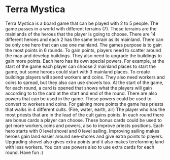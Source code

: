 # Terra Mystica
 
Terra Mystica is a board game that can be played with 2 to 5 people. The game passes in a world with different terrains (7). These terrains are the mainlands of the heroes that the player is going to choose. There are 14 different heroes and each 2 has the same terrain as its mainland. There can be only one hero that can use one mainland. The games purpose is to gain the most points in 6 rounds. To gain points, players need to scatter around the map and develop buildings. They also need to upgrade the buildings to gain more points. Each hero has its own special powers. For example, at the start of the game each player can choose 2 mainland places to start the game, but some heroes could start with 3 mainland places. To create buildings players will spend workers and coins. They also need workers and coins to spread, but they also can use shovels too. At the start of the game, for each round, a card is opened that shows what the players will gain according to to the card at the start and end of the round. There are also powers that can be used in the game.  These powers could be used to convert to workers and coins. For gaining more points the game has priests that walks in 4 different cults. (Fire, water, earth, air) The player who has the most priests that are in the lead of the cult gains points. In each round there are bonus cards a player can choose. These bonus cards could be used to get more workers,coins and powers, also to improve priests positions. Each hero starts with 0 level shovel and 0 level sailing. Improving sailing makes heroes gain land easier around see-shores and give extra points to players. Upgrading shovel also gives extra points and it also makes tereforming land with less workers. You can use powers also to use extra cards for each round. Have fun :)
